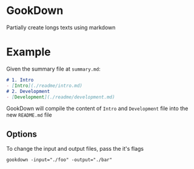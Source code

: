 # GookDown

Partially create longs texts using markdown


# Example
Given the summary file at `summary.md`:
```md
# 1. Intro
- [Intro](./readme/intro.md)
# 2. Development
- [Development](./readme/development.md)
```
GookDown will compile the content of `Intro` and `Development` file into the new `README.md` file

## Options

To change the input and output files, pass the it's flags
```
gookdown -input="./foo" -output="./bar"
```